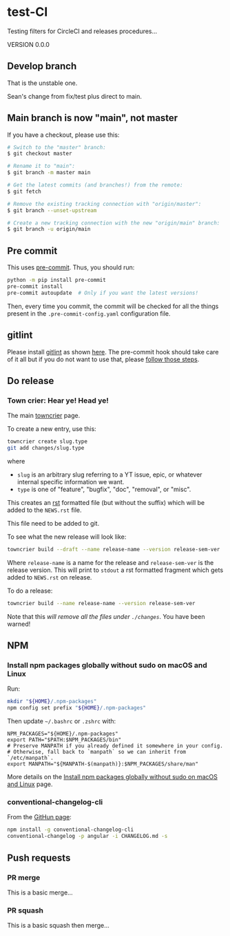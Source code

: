 # test-CI

Testing filters for CircleCI and releases procedures…

VERSION 0.0.0

## Develop branch

That is the unstable one.

Sean's change from fix/test plus direct to main.

## Main branch is now "main", not master

If you have a checkout, please use this:

```bash
# Switch to the "master" branch:
$ git checkout master

# Rename it to "main":
$ git branch -m master main

# Get the latest commits (and branches!) from the remote:
$ git fetch

# Remove the existing tracking connection with "origin/master":
$ git branch --unset-upstream

# Create a new tracking connection with the new "origin/main" branch:
$ git branch -u origin/main
```

## Pre commit

This uses [pre-commit](https://pre-commit.com/). Thus, you should run:

```bash
python -m pip install pre-commit
pre-commit install
pre-commit autoupdate  # Only if you want the latest versions!
```

Then, every time you commit, the commit will be checked for all the things
present in the `.pre-commit-config.yaml` configuration file.

## gitlint

Please install [gitlint](https://github.com/jorisroovers/gitlint) as shown
[here](https://jorisroovers.com/gitlint/#getting-started). The pre-commit hook
should take care of it all but if you do not want to use that, please [follow
those
steps](https://jorisroovers.com/gitlint/#using-gitlint-as-a-commit-msg-hook).

## Do release

### Town crier: Hear ye! Head ye!

The main [towncrier](https://github.com/twisted/towncrier) page.

To create a new entry, use this:

```bash
towncrier create slug.type
git add changes/slug.type
```
where

+ `slug` is an arbitrary slug referring to a YT issue, epic, or whatever internal
  specific information we want.
+ `type` is one of "feature", "bugfix", "doc", "removal", or "misc".

This creates an
[rst](https://www.sphinx-doc.org/en/master/usage/restructuredtext/basics.html)
formatted file (but without the suffix) which will be added to the `NEWS.rst`
file.

This file need to be added to git.

To see what the new release will look like:

```bash
towncrier build --draft --name release-name --version release-sem-ver
```

Where  `release-name` is a name for the release and `release-sem-ver` is the
release version. This will print to `stdout` a rst formatted fragment which
gets added to `NEWS.rst` on release.

To do a release:
```bash
towncrier build --name release-name --version release-sem-ver
```

Note that this *will remove all the files under `./changes`*. You have been
warned!

## NPM

### Install npm packages globally without sudo on macOS and Linux

Run:

```bash
mkdir "${HOME}/.npm-packages"
npm config set prefix "${HOME}/.npm-packages"
```

Then update `~/.bashrc` or `.zshrc` with:

```
NPM_PACKAGES="${HOME}/.npm-packages"
export PATH="$PATH:$NPM_PACKAGES/bin"
# Preserve MANPATH if you already defined it somewhere in your config.
# Otherwise, fall back to `manpath` so we can inherit from `/etc/manpath`.
export MANPATH="${MANPATH-$(manpath)}:$NPM_PACKAGES/share/man"
```

More details on the [Install npm packages globally without sudo on macOS and
Linux](https://github.com/sindresorhus/guides/blob/master/npm-global-without-sudo.md)
page.

### conventional-changelog-cli

From the
[GitHun page](
https://github.com/conventional-changelog/conventional-changelog/tree/master/packages/conventional-changelog-cli):

```bash
npm install -g conventional-changelog-cli
conventional-changelog -p angular -i CHANGELOG.md -s
```

## Push requests

### PR merge

This is a basic merge…

### PR squash

This is a basic squash then merge…
